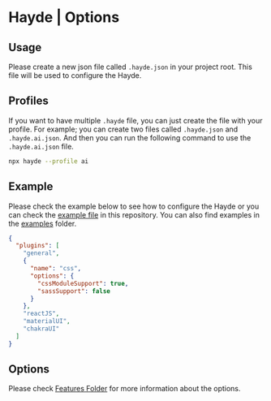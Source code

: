 # Hayde | Options

## Usage

Please create a new json file called `.hayde.json` in your project root. This file will be used to configure the Hayde.

## Profiles

If you want to have multiple `.hayde` file, you can just create the file with your profile. For example; you can create two files called `.hayde.json` and `.hayde.ai.json`. And then you can run the following command to use the `.hayde.ai.json` file.

```bash
npx hayde --profile ai
```

## Example

Please check the example below to see how to configure the Hayde or you can check the [example file](../.hayde.json) in this repository. You can also find examples in the [examples](../examples) folder.

```json
{
  "plugins": [
    "general",
    {
      "name": "css",
      "options": {
        "cssModuleSupport": true,
        "sassSupport": false
      }
    },
    "reactJS",
    "materialUI",
    "chakraUI"
  ]
}

```

## Options

Please check [Features Folder](../src/features/) for more information about the options.
